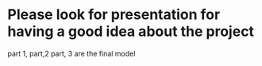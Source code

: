 # Please look for presentation for having a good idea about the project
part 1, part,2 part, 3 are the final model

